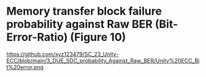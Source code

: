 # Memory transfer block failure probability against Raw BER (Bit-Error-Ratio) (Figure 10)

https://github.com/xyz123479/SC_23_Unity-ECC/blob/main/3_DUE_SDC_probability_Against_Raw_BER/Unity%20ECC_Bit%20error.png
